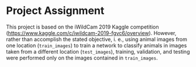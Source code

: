 # Project Assignment

This project is based on the iWildCam 2019 Kaggle competition (https://www.kaggle.com/c/iwildcam-2019-fgvc6/overview). However, rather than accomplish the stated objective,
i. e., using animal images from one location (`train_images`) to train a network to classify animals in images taken from a different location (`test_images`), training,
validation, and testing were performed only on the images contained in `train_images`.
